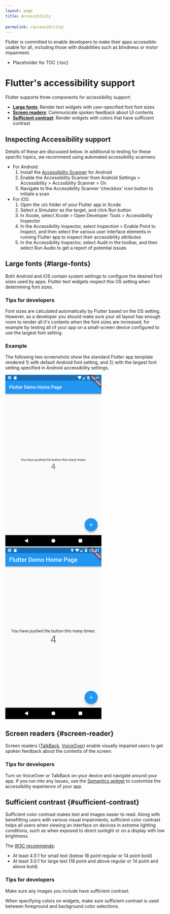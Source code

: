 ```yaml
---
layout: page
title: Accessibility

permalink: /accessibility/
---
```


Flutter is committed to enable developers to make their apps accessible: usable
for all, including those with disabilities such as blindness or motor
impairment.

* Placeholder for TOC
{:toc}

# Flutter's accessibility support

Flutter supports three components for accessibility support:

* **[Large fonts](#large-fonts)**: Render text widgets with user-specified font
  font sizes
* **[Screen readers](#screen-reader)**: Communicate spoken feedback about UI
  contents
* **[Sufficient contrast](#sufficient-contrast)**: Render widgets with colors that have
  sufficient contrast

## Inspecting Accessibility support

Details of these are discussed below. In additional to testing for these
specific topics, we recommend using automated accessibility scanners:

  * For Android:
    1. Install the [Accessibility Scanner][accessibility-scanner] for Android
    1. Enable the Accessibility Scanner from Android Settings > Accessibility >
       Accssibility Scanner > On
    1. Navigate to the Accessibility Scanner 'checkbox' icon button to initiate a
       scan
  * For iOS:
    1. Open the `iOS` folder of your Flutter app in Xcode
    1. Select a Simulator as the target, and click Run button
    1. In Xcode, select Xcode > Open Developer Tools > Accessibility Inspector
    1. In the Accessibility Inspector, select Inspection > Enable Point to
       Inspect, and then select the various user interface elements in running
       Flutter app to inspect their accessibility attributes
    1. In the Accessibility Inspector, select Audit in the toolbar, and then
       select Run Audio to get a report of potential issues

[accessibility-scanner]: https://play.google.com/store/apps/details?id=com.google.android.apps.accessibility.auditor&hl=en

## Large fonts {#large-fonts}

Both Android and iOS contain system settings to configure the desired font
sizes used by apps. Flutter text widgets respect this OS setting when
determining font sizes.

### Tips for developers

Font sizes are calculated automatically by Flutter based on the OS setting.
However, as a developer you should make sure your all layout has enough room to
render all it's contents when the font sizes are increased, for example by
testing all of your app on a small-screen device configured to use the largest
font setting.

### Example

The following two screenshots show the standard Flutter app template rendered 1)
with default Android font setting, and 2) with the largest font setting
specified in Android accessibility settings.

![Screenshot showing a Flutter app using regular font sizes](/images/a18n/a18n-fonts-regular.png)
![Screenshot showing a Flutter app using large font sizes](/images/a18n/a18n-fonts-large.png)

## Screen readers {#screen-reader}

Screen readers ([TalkBack][talkback], [VoiceOver][voiceover]) enable visually
impaired users to get spoken feedback about the contents of the screen.

### Tips for developers

Turn on VoiceOver or TalkBack on your device and navigate around your app. If
you run into any issues, use the [Semantics widget][semanticswidget] to
customize the accessibility experience of your app.

[talkback]: https://support.google.com/accessibility/android/answer/6283677?hl=en
[voiceover]: https://www.apple.com/lae/accessibility/iphone/vision/
[semanticswidget]: https://docs.flutter.io/flutter/widgets/Semantics-class.html

## Sufficient contrast {#sufficient-contrast}

Sufficient color contrast makes text and images easier to read. Along with
benefitting users with various visual impairments, sufficient color contrast
helps all users when viewing an interface on devices in extreme lighting
conditions, such as when exposed to direct sunlight or on a display with low
brightness.

The [W3C recommends](https://www.w3.org/TR/UNDERSTANDING-WCAG20/visual-audio-contrast-contrast.html):

* At least 4.5:1 for small text (below 18 point regular or 14 point bold)
* At least 3.0:1 for large text (18 point and above regular or 14 point and
  above bold)

### Tips for developers

Make sure any images you include have sufficient contrast.

When specifying colors on widgets, make sure sufficient contrast is used between
foreground and background color selections.
